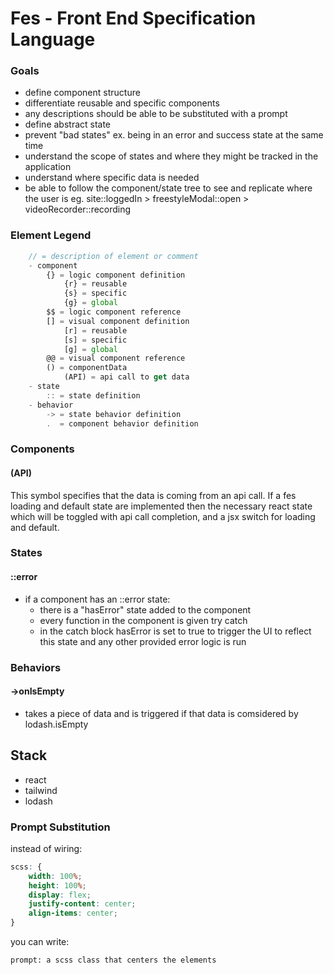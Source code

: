 # Fes - Front End Specification Language

### Goals

-   define component structure
-   differentiate reusable and specific components
-   any descriptions should be able to be substituted with a prompt
-   define abstract state
-   prevent "bad states" ex. being in an error and success state at the same time
-   understand the scope of states and where they might be tracked in the application
-   understand where specific data is needed
-   be able to follow the component/state tree to see and replicate where the user is
    eg. site::loggedIn > freestyleModal::open > videoRecorder::recording

### Element Legend

```ts
    // = description of element or comment
    - component
        {} = logic component definition
            {r} = reusable
            {s} = specific
            {g} = global
        $$ = logic component reference
        [] = visual component definition
            [r] = reusable
            [s] = specific
            [g] = global
        @@ = visual component reference
        () = componentData
            (API) = api call to get data
    - state
        :: = state definition
    - behavior
        -> = state behavior definition
        .  = component behavior definition
```

### Components

#### (API)

This symbol specifies that the data is coming from an api call. If a fes loading and default state are implemented then the necessary react state which will be toggled with api call completion, and a jsx switch for loading and default.

### States

#### ::error

-   if a component has an ::error state:
    -   there is a "hasError" state added to the component
    -   every function in the component is given try catch
    -   in the catch block hasError is set to true to trigger the UI to reflect this state and any other provided error logic is run

### Behaviors

#### ->onIsEmpty

-   takes a piece of data and is triggered if that data is comsidered by lodash.isEmpty

## Stack

-   react
-   tailwind
-   lodash

### Prompt Substitution

instead of wiring:

```scss
scss: {
    width: 100%;
    height: 100%;
    display: flex;
    justify-content: center;
    align-items: center;
}
```

you can write:

```
prompt: a scss class that centers the elements
```
